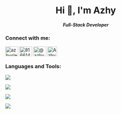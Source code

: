 <h1 align="center">Hi 👋, I'm Azhy</h1>
<h5 align="center">Full-Stack Developer</h5>

<h3 align="left">Connect with me:</h3>
<p align="left">
<a href="https://linkedin.com/in/azhyslemany" target="blank"><img align="center" src="https://raw.githubusercontent.com/rahuldkjain/github-profile-readme-generator/master/src/images/icons/Social/linked-in-alt.svg" alt="azhyslemany" height="30" width="40" /></a>
<a href="https://stackoverflow.com/users/8166144" target="blank"><img align="center" src="https://raw.githubusercontent.com/rahuldkjain/github-profile-readme-generator/master/src/images/icons/Social/stack-overflow.svg" alt="8166144" height="30" width="40" /></a>
<a href="https://www.youtube.com/@azhyabdalqadir4293" target="blank"><img align="center" src="https://raw.githubusercontent.com/rahuldkjain/github-profile-readme-generator/master/src/images/icons/Social/youtube.svg" alt="@azhyabdalqadir4293" height="30" width="40" /></a>
<a href="https://www.codingame.com/profile/31e8c8c3233c713cce44e82d50b277d86719504" target="blank"><img align="center" src="https://pbs.twimg.com/profile_images/1135822584950546434/_4kShquB_400x400.png" alt="Azhy" height="30" width="30" /></a>
</p>

<h3 align="left">Languages and Tools:</h3>

<p>
  <a href="https://skillicons.dev">
    <img src="https://skillicons.dev/icons?i=cpp,cs,python,java,js,ts,php,bash" />
  </a>
</p>

<p>
  <a href="https://skillicons.dev">
    <img src="https://skillicons.dev/icons?i=flutter,react,vue,nuxt,bootstrap,tailwind" />
  </a>
</p>

<p>
  <a href="https://skillicons.dev">
    <img src="https://skillicons.dev/icons?i=spring,django,laravel,mysql,postgres,sqlite,firebase" />
  </a>
</p>

<p>
  <a href="https://skillicons.dev">
    <img src="https://skillicons.dev/icons?i=linux,git,docker" />
  </a>
</p>


